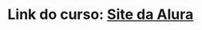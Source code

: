 # Link do curso: [Site da Alura](https://cursos.alura.com.br/course/java-aplicando-orientacao-objetos)